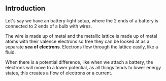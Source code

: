 <efe></efe>

## Introduction

Let's say we have an battery-light setup, where the 2 ends of a battery is connected to 2 ends of a bulb with wires.

The wire is made up of metal and the metallic lattice is made up of metal atoms with their valence electrons so free they can be looked at as a separate **sea of electrons**. Electrons flow through the lattice easily, like a fluid.

When there is a potential difference, like when we attach a battery, the electrons will move to a lower potential, as all things tends to lower energy states, this creates a flow of electrons or a current.

